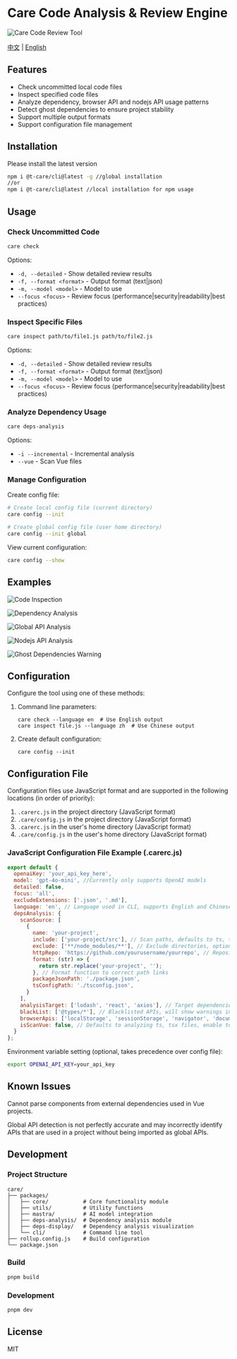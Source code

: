 # Care  Code Analysis & Review Engine

![Care Code Review Tool](image/logo-svg.svg)

[中文](README.md) | [English](README_EN.md)

## Features

- Check uncommitted local code files
- Inspect specified code files
- Analyze dependency, browser API and nodejs API usage patterns
- Detect ghost dependencies to ensure project stability
- Support multiple output formats
- Support configuration file management

## Installation

Please install the latest version

```bash
npm i @t-care/cli@latest -g //global installation
//or
npm i @t-care/cli@latest //local installation for npm usage
```

## Usage

### Check Uncommitted Code

```bash
care check
```

Options:
- `-d, --detailed` - Show detailed review results
- `-f, --format <format>` - Output format (text|json)
- `-m, --model <model>` - Model to use
- `--focus <focus>` - Review focus (performance|security|readability|best practices)

### Inspect Specific Files

```bash
care inspect path/to/file1.js path/to/file2.js
```

Options:
- `-d, --detailed` - Show detailed review results
- `-f, --format <format>` - Output format (text|json)
- `-m, --model <model>` - Model to use
- `--focus <focus>` - Review focus (performance|security|readability|best practices)

### Analyze Dependency Usage

```bash
care deps-analysis
```

Options:
- `-i --incremental` - Incremental analysis
- `--vue` - Scan Vue files

### Manage Configuration

Create config file:

```bash
# Create local config file (current directory)
care config --init

# Create global config file (user home directory)
care config --init global
```

View current configuration:

```bash
care config --show
```

## Examples

![Code Inspection](image/example/codeInspect.png)

![Dependency Analysis](image/example/dependencyView.png)

![Global API Analysis](image/example/globalApiView.png)

![Nodejs API Analysis](image/example/nodejsApiView.png)

![Ghost Dependencies Warning](image/example/ghostDependencies.png)

## Configuration

Configure the tool using one of these methods:

1. Command line parameters:
   ```
   care check --language en  # Use English output
   care inspect file.js --language zh  # Use Chinese output
   ```

2. Create default configuration:
   ```
   care config --init
   ```

## Configuration File

Configuration files use JavaScript format and are supported in the following locations (in order of priority):

1. `.carerc.js` in the project directory (JavaScript format)
2. `.care/config.js` in the project directory (JavaScript format)
3. `.carerc.js` in the user's home directory (JavaScript format)
4. `.care/config.js` in the user's home directory (JavaScript format)

### JavaScript Configuration File Example (.carerc.js)

```javascript
export default {
  openaiKey: 'your_api_key_here',
  model: 'gpt-4o-mini', //Currently only supports OpenAI models
  detailed: false,
  focus: 'all',
  excludeExtensions: ['.json', '.md'],
  language: 'en', // Language used in CLI, supports English and Chinese
  depsAnalysis: {
    scanSource: [
      {
        name: 'your-project',
        include: ['your-project/src'], // Scan paths, defaults to ts, tsx files
        exclude: ['**/node_modules/**'], // Exclude directories, optional
        httpRepo: 'https://github.com/yourusername/yourrepo', // Repository URL, optional, enables link jumping in results
        format: (str) => {
          return str.replace('your-project', '');
        }, // Format function to correct path links
        packageJsonPath: './package.json',
        tsConfigPath: './tsconfig.json',
      }
    ],
    analysisTarget: ['lodash', 'react', 'axios'], // Target dependencies, if not provided, scans all dependencies
    blackList: ['@types/*'], // Blacklisted APIs, will show warnings in scan results
    browserApis: ['localStorage', 'sessionStorage', 'navigator', 'document'], // Browser APIs to check, enter top-level APIs, e.g., window will scan window.addEventListener, if not provided, scans all apis
    isScanVue: false, // Defaults to analyzing ts, tsx files, enable to support Vue files
  }
};
```

Environment variable setting (optional, takes precedence over config file):

```bash
export OPENAI_API_KEY=your_api_key
```

## Known Issues

Cannot parse components from external dependencies used in Vue projects.

Global API detection is not perfectly accurate and may incorrectly identify APIs that are used in a project without being imported as global APIs.

## Development

### Project Structure

```
care/
├── packages/
│   ├── core/           # Core functionality module
│   ├── utils/          # Utility functions
│   ├── mastra/         # AI model integration
│   ├── deps-analysis/  # Dependency analysis module
│   ├── deps-display/   # Dependency analysis visualization
│   └── cli/            # Command line tool
├── rollup.config.js    # Build configuration
└── package.json
```

### Build

```bash
pnpm build
```

### Development

```bash
pnpm dev
```

## License

MIT
